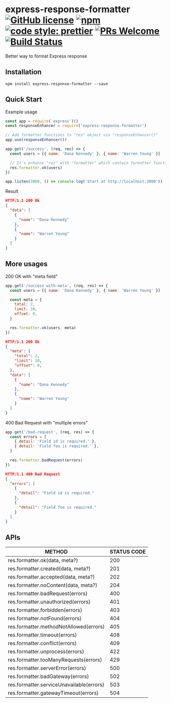 # express-response-formatter [![GitHub license](https://img.shields.io/badge/license-MIT-blue.svg)](https://github.com/aofleejay/express-response-formatter/blob/master/LICENSE.md) [![npm](https://img.shields.io/npm/v/express-response-formatter.svg)](https://www.npmjs.com/package/express-response-formatter) [![code style: prettier](https://img.shields.io/badge/code_style-prettier-ff69b4.svg)](https://github.com/prettier/prettier) [![PRs Welcome](https://img.shields.io/badge/PRs-welcome-brightgreen.svg)](http://makeapullrequest.com) [![Build Status](https://travis-ci.org/aofleejay/express-response-formatter.svg?branch=master)](https://travis-ci.org/aofleejay/express-response-formatter)

Better way to format Express response

## Installation

```
npm install express-response-formatter --save
```

## Quick Start

Example usage

```js
const app = require('express')()
const responseEnhancer = require('express-response-formatter')

// Add formatter functions to "res" object via "responseEnhancer()"
app.use(responseEnhancer())

app.get('/success', (req, res) => {
  const users = [{ name: 'Dana Kennedy' }, { name: 'Warren Young' }]

  // It's enhance "res" with "formatter" which contain formatter functions
  res.formatter.ok(users)
})

app.listen(3000, () => console.log('Start at http://localhost:3000'))
```

Result

```json
HTTP/1.1 200 Ok
{
  "data": [
    {
      "name": "Dana Kennedy"
    },
    {
      "name": "Warren Young"
    }
  ]
}
```

## More usages

200 OK with "meta field"

```js
app.get('/success-with-meta', (req, res) => {
  const users = [{ name: 'Dana Kennedy' }, { name: 'Warren Young' }]

  const meta = {
    total: 2,
    limit: 10,
    offset: 0,
  }

  res.formatter.ok(users, meta)
})
```

```json
HTTP/1.1 200 Ok
{
  "meta": {
    "total": 2,
    "limit": 10,
    "offset": 0,
  },
  "data": [
    {
      "name": "Dana Kennedy"
    },
    {
      "name": "Warren Young"
    }
  ]
}
```

400 Bad Request with "multiple errors"

```js
app.get('/bad-request', (req, res) => {
  const errors = [
    { detail: 'Field id is required.' },
    { detail: 'Field foo is required.' },
  ]

  res.formatter.badRequest(errors)
})
```

```json
HTTP/1.1 400 Bad Request
{
  "errors": [
    {
      "detail": "Field id is required."
    },
    {
      "detail": "Field foo is required."
    }
  ]
}
```

## APIs

| METHOD                                   | STATUS CODE |
| ---------------------------------------- | ----------- |
| res.formatter.ok(data, meta?)            | 200         |
| res.formatter.created(data, meta?)       | 201         |
| res.formatter.accepted(data, meta?)      | 202         |
| res.formatter.noContent(data, meta?)     | 204         |
| res.formatter.badRequest(errors)         | 400         |
| res.formatter.unauthorized(errors)       | 401         |
| res.formatter.forbidden(errors)          | 403         |
| res.formatter.notFound(errors)           | 404         |
| res.formatter.methodNotAllowed(errors)   | 405         |
| res.formatter.timeout(errors)            | 408         |
| res.formatter.conflict(errors)           | 409         |
| res.formatter.unprocess(errors)          | 422         |
| res.formatter.tooManyRequests(errors)    | 429         |
| res.formatter.serverError(errors)        | 500         |
| res.formatter.badGateway(errors)         | 502         |
| res.formatter.serviceUnavailable(errors) | 503         |
| res.formatter.gatewayTimeout(errors)     | 504         |
